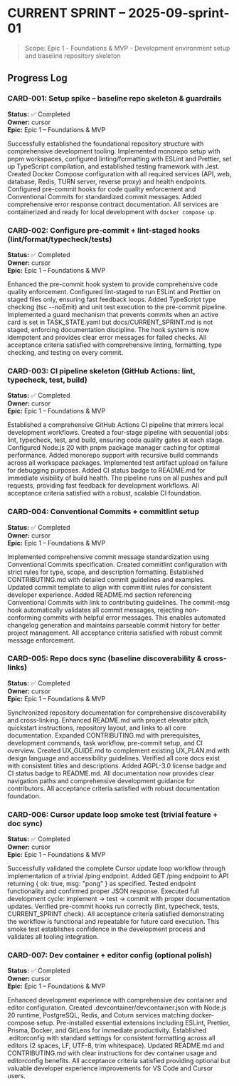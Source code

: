 # CURRENT SPRINT – 2025-09-sprint-01

> Scope: Epic 1 - Foundations & MVP - Development environment setup and baseline repository skeleton

## Progress Log

<!-- Cursor appends new sections here per task card -->

### CARD-001: Setup spike – baseline repo skeleton & guardrails

**Status:** ✅ Completed  
**Owner:** cursor  
**Epic:** Epic 1 – Foundations & MVP

Successfully established the foundational repository structure with comprehensive development tooling. Implemented monorepo setup with pnpm workspaces, configured linting/formatting with ESLint and Prettier, set up TypeScript compilation, and established testing framework with Jest. Created Docker Compose configuration with all required services (API, web, database, Redis, TURN server, reverse proxy) and health endpoints. Configured pre-commit hooks for code quality enforcement and Conventional Commits for standardized commit messages. Added comprehensive error response contract documentation. All services are containerized and ready for local development with `docker compose up`.

### CARD-002: Configure pre-commit + lint-staged hooks (lint/format/typecheck/tests)

**Status:** ✅ Completed  
**Owner:** cursor  
**Epic:** Epic 1 – Foundations & MVP

Enhanced the pre-commit hook system to provide comprehensive code quality enforcement. Configured lint-staged to run ESLint and Prettier on staged files only, ensuring fast feedback loops. Added TypeScript type checking (tsc --noEmit) and unit test execution to the pre-commit pipeline. Implemented a guard mechanism that prevents commits when an active card is set in TASK_STATE.yaml but docs/CURRENT_SPRINT.md is not staged, enforcing documentation discipline. The hook system is now idempotent and provides clear error messages for failed checks. All acceptance criteria satisfied with comprehensive linting, formatting, type checking, and testing on every commit.

### CARD-003: CI pipeline skeleton (GitHub Actions: lint, typecheck, test, build)

**Status:** ✅ Completed  
**Owner:** cursor  
**Epic:** Epic 1 – Foundations & MVP

Established a comprehensive GitHub Actions CI pipeline that mirrors local development workflows. Created a four-stage pipeline with sequential jobs: lint, typecheck, test, and build, ensuring code quality gates at each stage. Configured Node.js 20 with pnpm package manager caching for optimal performance. Added monorepo support with recursive build commands across all workspace packages. Implemented test artifact upload on failure for debugging purposes. Added CI status badge to README.md for immediate visibility of build health. The pipeline runs on all pushes and pull requests, providing fast feedback for development workflows. All acceptance criteria satisfied with a robust, scalable CI foundation.

### CARD-004: Conventional Commits + commitlint setup

**Status:** ✅ Completed  
**Owner:** cursor  
**Epic:** Epic 1 – Foundations & MVP

Implemented comprehensive commit message standardization using Conventional Commits specification. Created commitlint configuration with strict rules for type, scope, and description formatting. Established CONTRIBUTING.md with detailed commit guidelines and examples. Updated commit template to align with commitlint rules for consistent developer experience. Added README.md section referencing Conventional Commits with link to contributing guidelines. The commit-msg hook automatically validates all commit messages, rejecting non-conforming commits with helpful error messages. This enables automated changelog generation and maintains parseable commit history for better project management. All acceptance criteria satisfied with robust commit message enforcement.

### CARD-005: Repo docs sync (baseline discoverability & cross-links)

**Status:** ✅ Completed  
**Owner:** cursor  
**Epic:** Epic 1 – Foundations & MVP

Synchronized repository documentation for comprehensive discoverability and cross-linking. Enhanced README.md with project elevator pitch, quickstart instructions, repository layout, and links to all core documentation. Expanded CONTRIBUTING.md with prerequisites, development commands, task workflow, pre-commit setup, and CI overview. Created UX_GUIDE.md to complement existing UX_PLAN.md with design language and accessibility guidelines. Verified all core docs exist with consistent titles and descriptions. Added AGPL-3.0 license badge and CI status badge to README.md. All documentation now provides clear navigation paths and comprehensive development guidance for contributors. All acceptance criteria satisfied with robust documentation foundation.

### CARD-006: Cursor update loop smoke test (trivial feature + doc sync)

**Status:** ✅ Completed  
**Owner:** cursor  
**Epic:** Epic 1 – Foundations & MVP

Successfully validated the complete Cursor update loop workflow through implementation of a trivial /ping endpoint. Added GET /ping endpoint to API returning { ok: true, msg: "pong" } as specified. Tested endpoint functionality and confirmed proper JSON response. Executed full development cycle: implement → test → commit with proper documentation updates. Verified pre-commit hooks run correctly (lint, typecheck, tests, CURRENT_SPRINT check). All acceptance criteria satisfied demonstrating the workflow is functional and repeatable for future card execution. This smoke test establishes confidence in the development process and validates all tooling integration.

### CARD-007: Dev container + editor config (optional polish)

**Status:** ✅ Completed  
**Owner:** cursor  
**Epic:** Epic 1 – Foundations & MVP

Enhanced development experience with comprehensive dev container and editor configuration. Created .devcontainer/devcontainer.json with Node.js 20 runtime, PostgreSQL, Redis, and Coturn services matching docker-compose setup. Pre-installed essential extensions including ESLint, Prettier, Prisma, Docker, and GitLens for immediate productivity. Established .editorconfig with standard settings for consistent formatting across all editors (2 spaces, LF, UTF-8, trim whitespace). Updated README.md and CONTRIBUTING.md with clear instructions for dev container usage and editorconfig benefits. All acceptance criteria satisfied providing optional but valuable developer experience improvements for VS Code and Cursor users.
